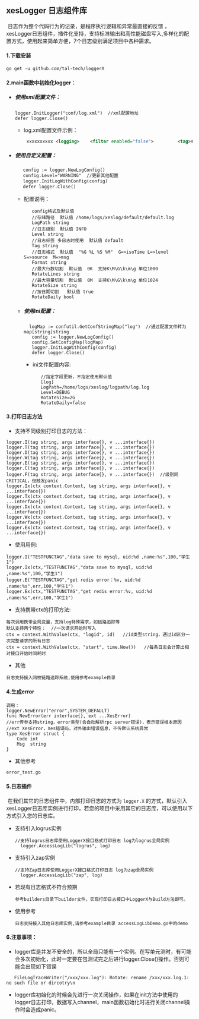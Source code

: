 ## xesLogger 日志组件库

​	日志作为整个代码行为的记录，是程序执行逻辑和异常最直接的反馈 ，xesLogger日志组件，插件化支持，支持标准输出和高性能磁盘写入,多样化的配置方式，使用起来简单方便，7个日志级别满足项目中各种需求。

#### 1.下载安装  

```shell
go get -u github.com/tal-tech/loggerX 
```


#### 2.main函数中初始化logger：  
* ##### 使用xml配置文件：  

   ```golang
   logger.InitLogger("conf/log.xml")  //xml配置地址  
   defer logger.Close() 
   ```

   - log.xml配置文件示例：

     ```xml
      xxxxxxxxxx <logging>    <filter enabled="false">         <tag>stdout</tag>           <!-- 控制台输出日志 -->        <type>console</type>             <!-- level is (:?FINEST|FINE|DEBUG|TRACE|INFO|WARNING|ERROR) -->        <level>DEBUG</level>        <!-- 日志级别 -->    </filter>    <filter enabled="true">        <!-- 文件输出日志 -->        <tag>goentry</tag>                <type>file_trace</type>          <level>INFO</level>           <!-- 日志存储路径 -->         <property name="filename">/home/logs/xeslog/teacherpanel/teacherpanel.log</property>         <!--        %T - Time (15:04:05 MST) 时间格式        %t - Time (15:04)        %D - Date (2006/01/02)   日期格式        %d - Date (01/02/06)        %L - Level (FNST, FINE, DEBG, TRAC, WARN, EROR, CRIT)  打印级别        %S - Source          %M - Message        It ignores unknown format strings (and removes them)        Recommended: "[%D %T] [%L] (%S) %M"        -->        <!-- 格式化输出日志 -->         <property name="format">%G %L %S %M</property>        <property name="rotate">true</property> <!-- true enables log rotation, otherwise append --> <property name="maxsize">0M</property> <!-- \d+[KMG]? Suffixes are in terms of 2**10 -->        <property name="maxlines">0K</property> <!-- \d+[KMG]? Suffixes are in terms of thousands -->        <property name="daily">true</property> <!-- Automatically rotates when a log message is written after midnight -->    </filter></logging>
     ```

     

* ##### 使用自定义配置：  

   ```xml
      config := logger.NewLogConfig()
      config.Level="WARNING"  //更新其他配置     
      logger.InitLogWithConfig(config)  
      defer logger.Close() 
   ```
   * 配置说明：

     ```golang
        config格式及默认值 
        //存储路径  默认值 /home/logs/xeslog/default/default.log
        LogPath string  
        //日志级别  默认值 INFO   
        Level string  
        //日志标签 多日志时使用  默认值 default  
        Tag string    
        //日志格式  默认值  "%G %L %S %M"  G=>isoTime L=>level  S=>source  M=>msg    
        Format string  
        //最大行数切割  默认值  0K  支持K\M\G\k\m\g 单位1000  
        RotateLines string  
        //最大容量切割  默认值  0M  支持K\M\G\k\m\g 单位1024  
        RotateSize string  
        //按日期切割   默认值 true  
        RotateDaily bool   
     ```

   * ##### 使用ini配置：   

     ```golang
       logMap := confutil.GetConfStringMap("log")  //通过配置文件转为map[string]string     
        config := logger.NewLogConfig()
        config.SetConfigMap(logMap)    
        logger.InitLogWithConfig(config)   
        defer logger.Close() 
     ```

     * ini文件配置内容:

       ```golang
          //指定字段更新，不指定使用默认值    
          [log]      
          LogPath=/home/logs/xeslog/logpath/log.log   
          Level=DEBUG   
          RotateSize=2G   
          RotateDaily=false 
       ```

#### 3.打印日志方法

* 支持不同级别打印日志的方法：  

```golang
logger.I(tag string, args interface{}, v ...interface{})  
logger.T(tag string, args interface{}, v ...interface{})  
logger.D(tag string, args interface{}, v ...interface{})  
logger.W(tag string, args interface{}, v ...interface{})  
logger.E(tag string, args interface{}, v ...interface{})  
logger.C(tag string, args interface{}, v ...interface{})  
logger.F(tag string, args interface{}, v ...interface{})  //级别同CRITICAL，但触发panic  
logger.Ix(ctx context.Context, tag string, args interface{}, v ...interface{})  
logger.Tx(ctx context.Context, tag string, args interface{}, v ...interface{})  
logger.Dx(ctx context.Context, tag string, args interface{}, v ...interface{})  
logger.Wx(ctx context.Context, tag string, args interface{}, v ...interface{})   
logger.Ex(ctx context.Context, tag string, args interface{}, v ...interface{})  
```
* 使用用例:   

```golang
logger.I("TESTFUNCTAG","data save to mysql, uid:%d ,name:%s",100,"学生1")   
logger.Ix(ctx,"TESTFUNCTAG","data save to mysql, uid:%d ,name:%s",100,"学生1")  
logger.E("TESTFUNCTAG","get redis error：%v, uid:%d ,name:%s",err,100,"学生1")   
logger.Ex(ctx,"TESTFUNCTAG","get redis error:%v, uid:%d ,name:%s",err,100,"学生1")
```
* 支持携带ctx的打印方法:   

```golang
每次调用携带全局变量，支持log特殊需求，如链路追踪等     
默认支持两个特性：  //一次请求开始时写入   
ctx = context.WithValue(ctx, "logid", id)   //id类型string，通过id区分一次完整请求的所有日志      
ctx = context.WithValue(ctx, "start", time.Now())   //每条日志会计算出相对接口开始时间耗时     
```
* 其他   

```
日志支持接入网校链路追踪系统,使用参考example目录
```
####  4.生成error 
```golang  
调用：    
logger.NewError("error",SYSTEM_DEFAULT)
func NewError(err interface{}, ext ...XesError)       
//err传参支持string，error类型(会自动解析rpc server错误)，表示错误根本原因    
//ext XesError，Xes错误码，对外输出错误信息，不传默认系统异常    
type XesError struct {        
    Code int    
    Msg  string    
} 
```
* 其他参考    

```
error_test.go
```
#### 5.日志插件

​     在我们其它的日志组件中，内部打印日志的方式为 `logger.X` 的方式，默认引入xesLogger日志库实例进行打印，若您的项目中采用其它的日志库，可以使用以下方式引入您的日志库。

* 支持引入logrus实例

  ```golang
  //支持logrus日志库使用LoggerX接口格式打印日志 log为logrus全局实例
  	logger.AccessLogLib("logrus", log)
  ```

* 支持引入zap实例

  ```
  //支持Zap日志库使用LoggerX接口格式打印日志 log为zap全局实例
  	logger.AccessLogLib("zap", log)
  ```

* 若现有日志格式不符合预期

  ```
  参考builders目录下builder文件，实现打印日志接口中LoggerX与Build方法即可。
  ```

* 使用参考

  ```
  日志支持接入其他日志库实例,请参考example目录 accessLogLibDemo.go中的demo
  ```

#### 6.注意事项：

 * logger库是并发不安全的，所以全局只能有一个实例。在写单元测时，有可能会多次初始化，此时一定要在包测试完之后进行logger.Close()操作。否则可能会出现如下错误
 ```shell
    FileLogTraceWriter("/xxx/xxx.log"): Rotate: rename /xxx/xxx.log.1: no such file or dircotry\n
 ```
* logger库初始化的时候会先进行一次关闭操作，如果在init方法中使用的logger日志打印，数据写入channel，main函数初始化时进行关闭channel操作时会造成panic。
